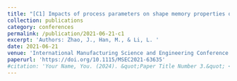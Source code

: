 ```yaml
---
title: "[C1] Impacts of process parameters on shape memory properties of stereolithography manufactured parts: An experimental analysis"
collection: publications
category: conferences
permalink: /publication/2021-06-21-c1
excerpt: 'Authors: Zhao, J., Han, M., & Li, L. '
date: 2021-06-21
venue: 'International Manufacturing Science and Engineering Conference'
paperurl: 'https://doi.org/10.1115/MSEC2021-63635'
#citation: 'Your Name, You. (2024). &quot;Paper Title Number 3.&quot; <i>GitHub Journal of Bugs</i>. 1(3).'
---
```


